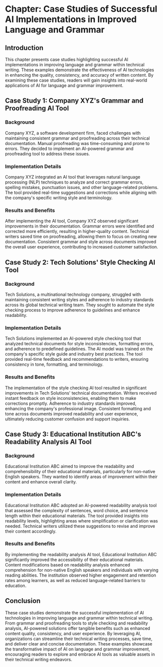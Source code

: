Chapter: Case Studies of Successful AI Implementations in Improved Language and Grammar
=======================================================================================

Introduction
------------

This chapter presents case studies highlighting successful AI implementations in improving language and grammar within technical writing. These examples demonstrate the effectiveness of AI technologies in enhancing the quality, consistency, and accuracy of written content. By examining these case studies, readers will gain insights into real-world applications of AI for language and grammar improvement.

Case Study 1: Company XYZ's Grammar and Proofreading AI Tool
------------------------------------------------------------

### Background

Company XYZ, a software development firm, faced challenges with maintaining consistent grammar and proofreading across their technical documentation. Manual proofreading was time-consuming and prone to errors. They decided to implement an AI-powered grammar and proofreading tool to address these issues.

### Implementation Details

Company XYZ integrated an AI tool that leverages natural language processing (NLP) techniques to analyze and correct grammar errors, spelling mistakes, punctuation issues, and other language-related problems. The tool provided real-time suggestions and corrections while aligning with the company's specific writing style and terminology.

### Results and Benefits

After implementing the AI tool, Company XYZ observed significant improvements in their documentation. Grammar errors were identified and corrected more efficiently, resulting in higher-quality content. Technical writers saved time on proofreading, allowing them to focus on creating new documentation. Consistent grammar and style across documents improved the overall user experience, contributing to increased customer satisfaction.

Case Study 2: Tech Solutions' Style Checking AI Tool
----------------------------------------------------

### Background

Tech Solutions, a multinational technology company, struggled with maintaining consistent writing styles and adherence to industry standards across its global technical writing team. They sought to automate the style checking process to improve adherence to guidelines and enhance readability.

### Implementation Details

Tech Solutions implemented an AI-powered style checking tool that analyzed technical documents for style inconsistencies, formatting errors, and adherence to predefined guidelines. The AI model was trained on the company's specific style guide and industry best practices. The tool provided real-time feedback and recommendations to writers, ensuring consistency in tone, formatting, and terminology.

### Results and Benefits

The implementation of the style checking AI tool resulted in significant improvements in Tech Solutions' technical documentation. Writers received instant feedback on style inconsistencies, enabling them to make corrections promptly. Adherence to industry standards improved, enhancing the company's professional image. Consistent formatting and tone across documents improved readability and user experience, ultimately reducing customer confusion and support inquiries.

Case Study 3: Educational Institution ABC's Readability Analysis AI Tool
------------------------------------------------------------------------

### Background

Educational Institution ABC aimed to improve the readability and comprehensibility of their educational materials, particularly for non-native English speakers. They wanted to identify areas of improvement within their content and enhance overall clarity.

### Implementation Details

Educational Institution ABC adopted an AI-powered readability analysis tool that assessed the complexity of sentences, word choice, and sentence length within their educational materials. The tool provided insights into readability levels, highlighting areas where simplification or clarification was needed. Technical writers utilized these suggestions to revise and improve their content accordingly.

### Results and Benefits

By implementing the readability analysis AI tool, Educational Institution ABC significantly improved the accessibility of their educational materials. Content modifications based on readability analysis enhanced comprehension for non-native English speakers and individuals with varying reading abilities. The institution observed higher engagement and retention rates among learners, as well as reduced language-related barriers to education.

Conclusion
----------

These case studies demonstrate the successful implementation of AI technologies in improving language and grammar within technical writing. From grammar and proofreading tools to style checking and readability analysis, AI-powered solutions offer tangible benefits such as enhanced content quality, consistency, and user experience. By leveraging AI, organizations can streamline their technical writing processes, save time, and deliver clear and concise documentation. These examples showcase the transformative impact of AI on language and grammar improvement, encouraging readers to explore and embrace AI tools as valuable assets in their technical writing endeavors.
